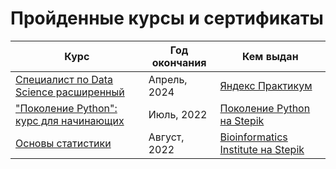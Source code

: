 # Пройденные курсы и сертификаты

| Курс |  Год окончания | Кем выдан | 
| --- | --- | --- |
| [Специалист по Data Science расширенный](https://disk.yandex.ru/i/H6tIAeu_lFJorQ) |Апрель, 2024 | [Яндекс Практикум](https://practicum.yandex.ru/) | 
| ["Поколение Python": курс для начинающих](https://stepik.org/cert/1589504) |Июль, 2022 | [Поколение Python на Stepik](https://stepik.org/org/pygen) | 
| [Основы статистики](https://stepik.org/cert/1593700) |Август, 2022 | [Bioinformatics Institute на Stepik](https://stepik.org/org/bioinf) | 
